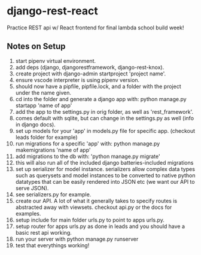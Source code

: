 # django-rest-react

Practice REST api w/ React frontend for final lambda school build week!

## Notes on Setup

1. start pipenv virtual environment.
2. add deps (django, djangorestframework, django-rest-knox).
3. create project with django-admin startproject 'project name'.
4. ensure vscode interpreter is using pipenv version.
5. should now have a pipfile, pipfile.lock, and a folder with the project under the name given.
6. cd into the folder and generate a django app with:
   python manage.py startapp 'name of app'
7. add the app to the settings.py in orig folder, as well as 'rest_framework'.
8. comes default with sqlite, but can change in the settings.py as well (info in django docs).
9. set up models for your 'app' in models.py file for specific app. (checkout leads folder for example)
10. run migrations for a specific 'app' with:
    python manage.py makemigrations 'name of app'
11. add migrations to the db with:
    'python manage.py migrate'
12. this will also run all of the included django batteries-included migrations
13. set up serializer for model instance. serializers allow complex data types such as querysets and model instances to be converted to native python datatypes that can be easily rendered into JSON etc (we want our API to serve JSON).
14. see serializers.py for example.
15. create our API. A lot of what it generally takes to specify routes is abstracted away with viewsets. checkout api.py or the docs for examples.
16. setup include for main folder urls.py to point to apps urls.py.
17. setup router for apps urls.py as done in leads and you should have a basic rest api working.
18. run your server with python manage.py runserver
19. test that everythings working!
